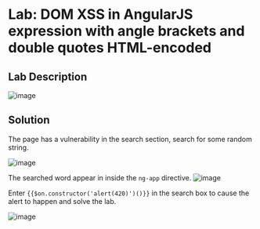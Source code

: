 # Lab: DOM XSS in AngularJS expression with angle brackets and double quotes HTML-encoded

## Lab Description

![image](https://github.com/KVNuhman/Web-Security-Lab/assets/46161259/77a4e024-5f32-49e1-bab7-ecc0600ebc9e)

## Solution

The page has a vulnerability in the search section, search for some random string.

![image](https://github.com/KVNuhman/Web-Security-Lab/assets/46161259/4b792cd0-8d25-4143-88e9-8a48af6ccb59)

The searched word appear in inside the `ng-app` directive.
![image](https://github.com/KVNuhman/Web-Security-Lab/assets/46161259/ee57e13d-2a73-4fe1-95bb-a03cd072cb0c)

Enter `{{$on.constructor('alert(420)')()}}` in the search box to cause the alert to happen and solve the lab.

![image](https://github.com/KVNuhman/Web-Security-Lab/assets/46161259/1dd151c5-e212-4af4-933a-a4be4265a897)
